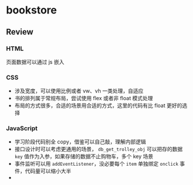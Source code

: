 # bookstore






## Review

### HTML
页面数据可以通过 js 嵌入

### CSS
- 涉及宽度，可以使用比例或者 vw、vh 一类处理，自适应
- 书的排列属于常规布局，尝试使用 flex 或者非 float 模式处理
- 布局的方式很多，合适的场景用合适的方式，这里的代码有比 float 更好的选择




### JavaScript
- 学习阶段代码别全 copy，借鉴可以自己敲，理解内部逻辑
- 接口设计时可以考虑更通用的场景， `db_get_trolley_obj` 可以把存的数据 `key` 值作为入参，如果存储的数据不止购物车，多个 key 场景
- 事件监听可以用 `addEventListener`，没必要每个 `item` 单独绑定 `onclick` 事件，代码量可以缩小大半
- 